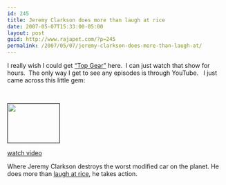 ```yaml
---
id: 245
title: Jeremy Clarkson does more than laugh at rice
date: 2007-05-07T15:33:00-05:00
layout: post
guid: http://www.rajapet.com/?p=245
permalink: /2007/05/07/jeremy-clarkson-does-more-than-laugh-at/
---
```

I really wish I could get [&#8220;Top Gear&#8221;](http://www.topgear.com/) here.  I can just watch that show for hours.  The only way I get to see any episodes is through YouTube.   I just came across this little gem:

 

<div>
  <a href="http://www.youtube.com/watch?v=kIf-0S48WM0"><img loading="lazy" height="90" src="https://i2.wp.com/img.youtube.com/vi/kIf-0S48WM0/2.jpg?resize=120%2C90" width="120" border="1" data-recalc-dims="1" /></a> </p> 
  
  <div>
    <a href="http://www.youtube.com/watch?v=kIf-0S48WM0">watch video</a>
  </div>
</div>

Where Jeremy Clarkson destroys the worst modified car on the planet. He does more than [laugh at rice](http://www.laughatrice.com/), he takes action.